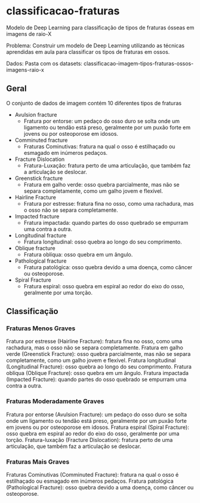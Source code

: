# classificacao-fraturas
Modelo de Deep Learning para classificação de tipos de fraturas ósseas em imagens de raio-X

Problema: Construir um modelo de Deep Learning utilizando as técnicas aprendidas em aula para classificar os tipos de fraturas em ossos.

Dados: Pasta com os datasets: classificacao-imagem-tipos-fraturas-ossos-imagens-raio-x

## Geral

O conjunto de dados de imagem contém 10 diferentes tipos de fraturas

- Avulsion fracture
  - Fratura por entorse: um pedaço do osso duro se solta onde um ligamento ou tendão está preso, geralmente por um puxão forte em jovens ou por osteoporose em idosos.
- Comminuted fracture
  - Fraturas Cominutivas: fratura na qual o osso é estilhaçado ou esmagado em inúmeros pedaços.
- Fracture Dislocation
  - Fratura-Luxação: fratura perto de uma articulação, que também faz a articulação se deslocar.
- Greenstick fracture
  - Fratura em galho verde: osso quebra parcialmente, mas não se separa completamente, como um galho jovem e flexível.
- Hairline Fracture
  - Fratura por estresse: fratura fina no osso, como uma rachadura, mas o osso não se separa completamente.
- Impacted fracture
  - Fratura impactada: quando partes do osso quebrado se empurram uma contra a outra.
- Longitudinal fracture
  - Fratura longitudinal: osso quebra ao longo do seu comprimento.
- Oblique fracture
  - Fratura oblíqua: osso quebra em um ângulo.
- Pathological fracture
  - Fratura patológica: osso quebra devido a uma doença, como câncer ou osteoporose.
- Spiral Fracture
  - Fratura espiral: osso quebra em espiral ao redor do eixo do osso, geralmente por uma torção.


## Classificaçäo

### Fraturas Menos Graves
Fratura por estresse (Hairline Fracture): fratura fina no osso, como uma rachadura, mas o osso não se separa completamente.
Fratura em galho verde (Greenstick Fracture): osso quebra parcialmente, mas não se separa completamente, como um galho jovem e flexível.
Fratura longitudinal (Longitudinal Fracture): osso quebra ao longo do seu comprimento.
Fratura oblíqua (Oblique Fracture): osso quebra em um ângulo.
Fratura impactada (Impacted Fracture): quando partes do osso quebrado se empurram uma contra a outra.

### Fraturas Moderadamente Graves
Fratura por entorse (Avulsion Fracture): um pedaço do osso duro se solta onde um ligamento ou tendão está preso, geralmente por um puxão forte em jovens ou por osteoporose em idosos.
Fratura espiral (Spiral Fracture): osso quebra em espiral ao redor do eixo do osso, geralmente por uma torção.
Fratura-luxação (Fracture Dislocation): fratura perto de uma articulação, que também faz a articulação se deslocar.

### Fraturas Mais Graves
Fraturas Cominutivas (Comminuted Fracture): fratura na qual o osso é estilhaçado ou esmagado em inúmeros pedaços.
Fratura patológica (Pathological Fracture): osso quebra devido a uma doença, como câncer ou osteoporose.
